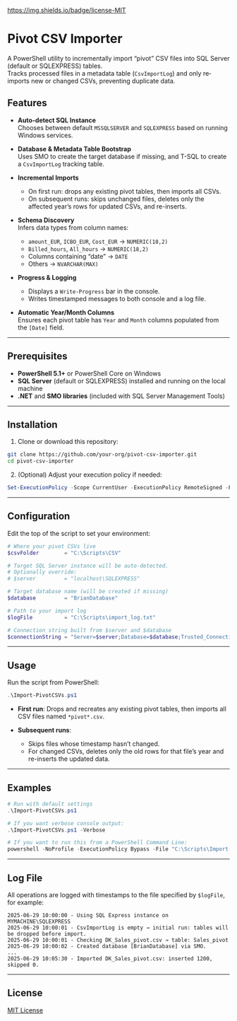 https://img.shields.io/badge/license-MIT
# Pivot CSV Importer

A PowerShell utility to incrementally import “pivot” CSV files into SQL Server (default or SQLEXPRESS) tables.  
Tracks processed files in a metadata table (`CsvImportLog`) and only re‐imports new or changed CSVs, preventing duplicate data.

## Features

- **Auto-detect SQL Instance**  
  Chooses between default `MSSQLSERVER` and `SQLEXPRESS` based on running Windows services.

- **Database & Metadata Table Bootstrap**  
  Uses SMO to create the target database if missing, and T-SQL to create a `CsvImportLog` tracking table.

- **Incremental Imports**  
  - On first run: drops any existing pivot tables, then imports all CSVs.  
  - On subsequent runs: skips unchanged files, deletes only the affected year’s rows for updated CSVs, and re-inserts.

- **Schema Discovery**  
  Infers data types from column names:  
  - `amount_EUR`, `ICBO_EUR`, `Cost_EUR` → `NUMERIC(18,2)`  
  - `Billed_hours`, `All_hours` → `NUMERIC(18,2)`  
  - Columns containing “date” → `DATE`  
  - Others → `NVARCHAR(MAX)`

- **Progress & Logging**  
  - Displays a `Write-Progress` bar in the console.  
  - Writes timestamped messages to both console and a log file.

- **Automatic Year/Month Columns**  
  Ensures each pivot table has `Year` and `Month` columns populated from the `[Date]` field.

---

## Prerequisites

- **PowerShell 5.1+** or PowerShell Core on Windows  
- **SQL Server** (default or SQLEXPRESS) installed and running on the local machine  
- **.NET** and **SMO libraries** (included with SQL Server Management Tools)  

---

## Installation

1. Clone or download this repository:  
```bash
git clone https://github.com/your-org/pivot-csv-importer.git
cd pivot-csv-importer
````

2. (Optional) Adjust your execution policy if needed:

```powershell
Set-ExecutionPolicy -Scope CurrentUser -ExecutionPolicy RemoteSigned -Force
```

---

## Configuration

Edit the top of the script to set your environment:

```powershell
# Where your pivot CSVs live
$csvFolder        = "C:\Scripts\CSV"

# Target SQL Server instance will be auto-detected.
# Optionally override:
# $server         = "localhost\SQLEXPRESS"

# Target database name (will be created if missing)
$database         = "BrianDatabase"

# Path to your import log
$logFile          = "C:\Scripts\import_log.txt"

# Connection string built from $server and $database
$connectionString = "Server=$server;Database=$database;Trusted_Connection=True;"
```

---

## Usage

Run the script from PowerShell:

```powershell
.\Import-PivotCSVs.ps1
```

* **First run**: Drops and recreates any existing pivot tables, then imports all CSV files named `*pivot*.csv`.
* **Subsequent runs**:

  * Skips files whose timestamp hasn’t changed.
  * For changed CSVs, deletes only the old rows for that file’s year and re-inserts the updated data.

---

## Examples

```powershell
# Run with default settings
.\Import-PivotCSVs.ps1

# If you want verbose console output:
.\Import-PivotCSVs.ps1 -Verbose

# If you want to run this from a PowerShell Command Line:
powershell -NoProfile -ExecutionPolicy Bypass -File "C:\Scripts\Import-PivotCSVs.ps1"
```

---

## Log File

All operations are logged with timestamps to the file specified by `$logFile`, for example:

```
2025-06-29 10:00:00 - Using SQL Express instance on MYMACHINE\SQLEXPRESS
2025-06-29 10:00:01 - CsvImportLog is empty → initial run: tables will be dropped before import.
2025-06-29 10:00:01 - Checking DK_Sales_pivot.csv → table: Sales_pivot
2025-06-29 10:00:02 - Created database [BrianDatabase] via SMO.
...
2025-06-29 10:05:30 - Imported DK_Sales_pivot.csv: inserted 1200, skipped 0.
```

---

## License

[MIT License](LICENSE)
